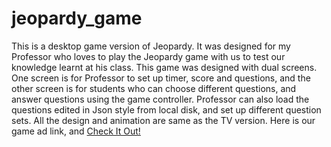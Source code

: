 # jeopardy_game
This is a desktop game version of Jeopardy. It was designed for my Professor who loves to play the Jeopardy game with us to test our knowledge learnt at his class. This game was designed with dual screens. One screen is for Professor to set up timer, score and questions, and the other screen is for students who can choose different questions, and answer questions using the game controller. Professor can also load the questions edited in Json style from local disk, and set up different question sets. All the design and animation are same as the TV version. Here is our game ad link, and [Check It Out!](https://www.youtube.com/watch?v=NdDK_cYN4vk)
